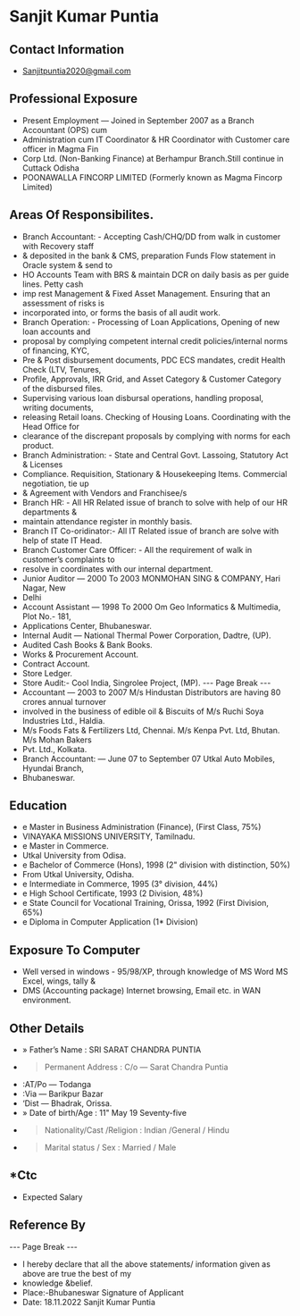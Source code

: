 # Sanjit Kumar Puntia

## Contact Information

* Sanjitpuntia2020@gmail.com


## Professional Exposure

* Present Employment — Joined in September 2007 as a Branch Accountant (OPS) cum
* Administration cum IT Coordinator & HR Coordinator with Customer care officer in Magma Fin
* Corp Ltd. (Non-Banking Finance) at Berhampur Branch.Still continue in Cuttack Odisha
* POONAWALLA FINCORP LIMITED (Formerly known as Magma Fincorp Limited)


## Areas Of Responsibilites.

* Branch Accountant: - Accepting Cash/CHQ/DD from walk in customer with Recovery staff
* & deposited in the bank & CMS, preparation Funds Flow statement in Oracle system & send to
* HO Accounts Team with BRS & maintain DCR on daily basis as per guide lines. Petty cash
* imp rest Management & Fixed Asset Management. Ensuring that an assessment of risks is
* incorporated into, or forms the basis of all audit work.
* Branch Operation: - Processing of Loan Applications, Opening of new loan accounts and
* proposal by complying competent internal credit policies/internal norms of financing, KYC,
* Pre & Post disbursement documents, PDC ECS mandates, credit Health Check (LTV, Tenures,
* Profile, Approvals, IRR Grid, and Asset Category & Customer Category of the disbursed files.
* Supervising various loan disbursal operations, handling proposal, writing documents,
* releasing Retail loans. Checking of Housing Loans. Coordinating with the Head Office for
* clearance of the discrepant proposals by complying with norms for each product.
* Branch Administration: - State and Central Govt. Lassoing, Statutory Act & Licenses
* Compliance. Requisition, Stationary & Housekeeping Items. Commercial negotiation, tie up
* & Agreement with Vendors and Franchisee/s
* Branch HR: - All HR Related issue of branch to solve with help of our HR departments &
* maintain attendance register in monthly basis.
* Branch IT Co-oridinator:- All IT Related issue of branch are solve with help of state IT Head.
* Branch Customer Care Officer: - All the requirement of walk in customer’s complaints to
* resolve in coordinates with our internal department.
* Junior Auditor — 2000 To 2003 MONMOHAN SING & COMPANY, Hari Nagar, New
* Delhi
* Account Assistant — 1998 To 2000 Om Geo Informatics & Multimedia, Plot No.- 181,
* Applications Center, Bhubaneswar.
* Internal Audit — National Thermal Power Corporation, Dadtre, (UP).
* Audited Cash Books & Bank Books.
* Works & Procurement Account.
* Contract Account.
* Store Ledger.
* Store Audit:- Cool India, Singrolee Project, (MP).
--- Page Break ---
* Accountant — 2003 to 2007 M/s Hindustan Distributors are having 80 crores annual turnover
* involved in the business of edible oil & Biscuits of M/s Ruchi Soya Industries Ltd., Haldia.
* M/s Foods Fats & Fertilizers Ltd, Chennai. M/s Kenpa Pvt. Ltd, Bhutan. M/s Mohan Bakers
* Pvt. Ltd., Kolkata.
* Branch Accountant: — June 07 to September 07 Utkal Auto Mobiles, Hyundai Branch,
* Bhubaneswar.


## Education

* e Master in Business Administration (Finance), (First Class, 75%)
* VINAYAKA MISSIONS UNIVERSITY, Tamilnadu.
* e Master in Commerce.
* Utkal University from Odisa.
* e Bachelor of Commerce (Hons), 1998 (2" division with distinction, 50%)
* From Utkal University, Odisha.
* e Intermediate in Commerce, 1995 (3° division, 44%)
* e High School Certificate, 1993 (2 Division, 48%)
* e State Council for Vocational Training, Orissa, 1992 (First Division, 65%)
* e Diploma in Computer Application (1* Division)


## Exposure To Computer

* Well versed in windows - 95/98/XP, through knowledge of MS Word MS Excel, wings, tally &
* DMS (Accounting package) Internet browsing, Email etc. in WAN environment.


## Other Details

* » Father’s Name : SRI SARAT CHANDRA PUNTIA
* > Permanent Address : C/o — Sarat Chandra Puntia
* :AT/Po — Todanga
* :Via — Barikpur Bazar
* ‘Dist — Bhadrak, Orissa.
* » Date of birth/Age : 11" May 19 Seventy-five
* > Nationality/Cast /Religion : Indian /General / Hindu
* > Marital status / Sex : Married / Male


## *Ctc 

* Expected Salary


## Reference By 

--- Page Break ---
* I hereby declare that all the above statements/ information given as above are true the best of my
* knowledge &belief.
* Place:-Bhubaneswar Signature of Applicant
* Date: 18.11.2022 Sanjit Kumar Puntia

